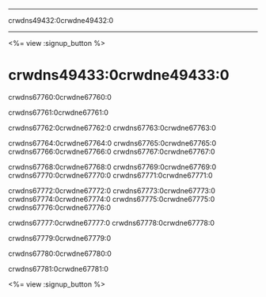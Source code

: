 * * *

crwdns49432:0crwdne49432:0

* * *

<%= view :signup_button %>

# crwdns49433:0crwdne49433:0

crwdns67760:0crwdne67760:0  
  


crwdns67761:0crwdne67761:0</center>   
  


crwdns67762:0crwdne67762:0 crwdns67763:0crwdne67763:0

crwdns67764:0crwdne67764:0 crwdns67765:0crwdne67765:0 crwdns67766:0crwdne67766:0 crwdns67767:0crwdne67767:0

crwdns67768:0crwdne67768:0 crwdns67769:0crwdne67769:0 crwdns67770:0crwdne67770:0 crwdns67771:0crwdne67771:0

crwdns67772:0crwdne67772:0 crwdns67773:0crwdne67773:0 crwdns67774:0crwdne67774:0 crwdns67775:0crwdne67775:0 crwdns67776:0crwdne67776:0

crwdns67777:0crwdne67777:0 crwdns67778:0crwdne67778:0

crwdns67779:0crwdne67779:0

crwdns67780:0crwdne67780:0

crwdns67781:0crwdne67781:0

  
  


<%= view :signup_button %>
